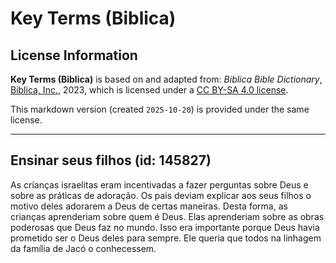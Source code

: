 # Key Terms (Biblica)

## License Information

**Key Terms (Biblica)** is based on and adapted from: _Biblica Bible Dictionary_, [Biblica, Inc.](https://www.biblica.com/), 2023, which is licensed under a [CC BY-SA 4.0 license](https://creativecommons.org/licenses/by-sa/4.0/legalcode.en).

This markdown version (created `2025-10-20`) is provided under the same license.



--------------------------------

## Ensinar seus filhos (id: 145827)

As crianças israelitas eram incentivadas a fazer perguntas sobre Deus e sobre as práticas de adoração. Os pais deviam explicar aos seus filhos o motivo deles adorarem a Deus de certas maneiras. Desta forma, as crianças aprenderiam sobre quem é Deus. Elas aprenderiam sobre as obras poderosas que Deus faz no mundo. Isso era importante porque Deus havia prometido ser o Deus deles para sempre. Ele queria que todos na linhagem da família de Jacó o conhecessem.


